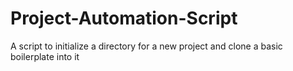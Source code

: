 # Project-Automation-Script
A script to initialize a directory for a new project and clone a basic boilerplate into it
